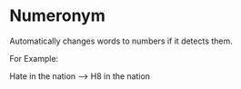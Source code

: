 # Numeronym

Automatically changes words to numbers if it detects them.

For Example:

Hate in the nation --> H8 in the nation
